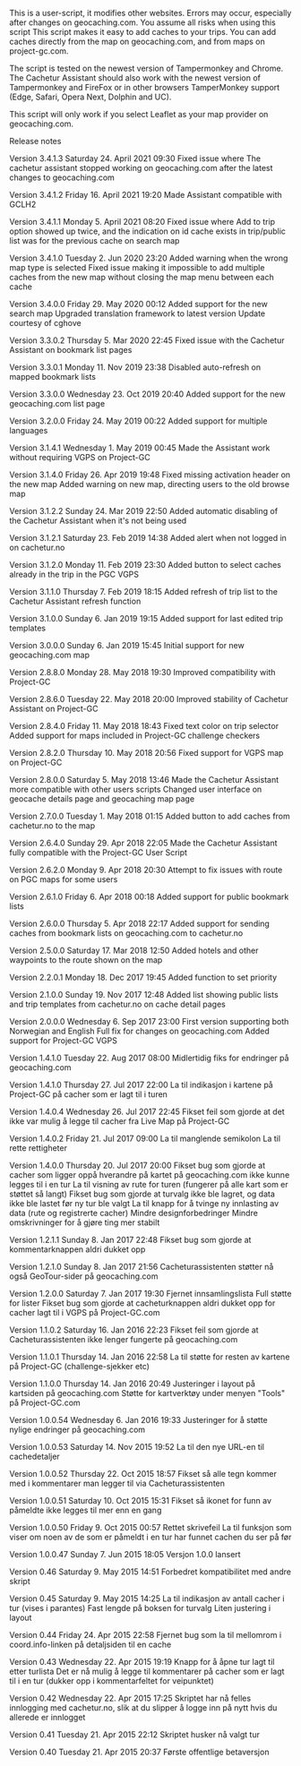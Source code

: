  This is a user-script, it modifies other websites. Errors may occur, especially after changes on geocaching.com. You assume all risks when using this script
This script makes it easy to add caches to your trips. You can add caches directly from the map on geocaching.com, and from maps on project-gc.com.

The script is tested on the newest version of Tampermonkey and Chrome.
The Cachetur Assistant should also work with the newest version of Tampermonkey and FireFox or in other browsers TamperMonkey support (Edge, Safari, Opera Next, Dolphin and UC).

 This script will only work if you select Leaflet as your map provider on geocaching.com.
 
 Release notes
 
Version 3.4.1.3
Saturday 24. April 2021 09:30
Fixed issue where The cachetur assistant stopped working on geocaching.com after the latest changes to geocaching.com

Version 3.4.1.2
Friday 16. April 2021 19:20
Made Assistant compatible with GCLH2

Version 3.4.1.1
Monday 5. April 2021 08:20
Fixed issue where Add to trip option showed up twice, and the indication on id cache exists in trip/public list was for the previous cache on search map

Version 3.4.1.0
Tuesday 2. Jun 2020 23:20
Added warning when the wrong map type is selected
Fixed issue making it impossible to add multiple caches from the new map without closing the map menu between each cache

Version 3.4.0.0
Friday 29. May 2020 00:12
Added support for the new search map
Upgraded translation framework to latest version
Update courtesy of cghove

Version 3.3.0.2
Thursday 5. Mar 2020 22:45
Fixed issue with the Cachetur Assistant on bookmark list pages

Version 3.3.0.1
Monday 11. Nov 2019 23:38
Disabled auto-refresh on mapped bookmark lists

Version 3.3.0.0
Wednesday 23. Oct 2019 20:40
Added support for the new geocaching.com list page

Version 3.2.0.0
Friday 24. May 2019 00:22
Added support for multiple languages

Version 3.1.4.1
Wednesday 1. May 2019 00:45
Made the Assistant work without requiring VGPS on Project-GC

Version 3.1.4.0
Friday 26. Apr 2019 19:48
Fixed missing activation header on the new map
Added warning on new map, directing users to the old browse map

Version 3.1.2.2
Sunday 24. Mar 2019 22:50
Added automatic disabling of the Cachetur Assistant when it's not being used

Version 3.1.2.1
Saturday 23. Feb 2019 14:38
Added alert when not logged in on cachetur.no

Version 3.1.2.0
Monday 11. Feb 2019 23:30
Added button to select caches already in the trip in the PGC VGPS

Version 3.1.1.0
Thursday 7. Feb 2019 18:15
Added refresh of trip list to the Cachetur Assistant refresh function

Version 3.1.0.0
Sunday 6. Jan 2019 19:15
Added support for last edited trip templates

Version 3.0.0.0
Sunday 6. Jan 2019 15:45
Initial support for new geocaching.com map

Version 2.8.8.0
Monday 28. May 2018 19:30
Improved compatibility with Project-GC

Version 2.8.6.0
Tuesday 22. May 2018 20:00
Improved stability of Cachetur Assistant on Project-GC

Version 2.8.4.0
Friday 11. May 2018 18:43
Fixed text color on trip selector
Added support for maps included in Project-GC challenge checkers

Version 2.8.2.0
Thursday 10. May 2018 20:56
Fixed support for VGPS map on Project-GC

Version 2.8.0.0
Saturday 5. May 2018 13:46
Made the Cachetur Assistant more compatible with other users scripts
Changed user interface on geocache details page and geocaching map page

Version 2.7.0.0
Tuesday 1. May 2018 01:15
Added button to add caches from cachetur.no to the map

Version 2.6.4.0
Sunday 29. Apr 2018 22:05
Made the Cachetur Assistant fully compatible with the Project-GC User Script

Version 2.6.2.0
Monday 9. Apr 2018 20:30
Attempt to fix issues with route on PGC maps for some users

Version 2.6.1.0
Friday 6. Apr 2018 00:18
Added support for public bookmark lists

Version 2.6.0.0
Thursday 5. Apr 2018 22:17
Added support for sending caches from bookmark lists on geocaching.com to cachetur.no

Version 2.5.0.0
Saturday 17. Mar 2018 12:50
Added hotels and other waypoints to the route shown on the map

Version 2.2.0.1
Monday 18. Dec 2017 19:45
Added function to set priority

Version 2.1.0.0
Sunday 19. Nov 2017 12:48
Added list showing public lists and trip templates from cachetur.no on cache detail pages

Version 2.0.0.0
Wednesday 6. Sep 2017 23:00
First version supporting both Norwegian and English
Full fix for changes on geocaching.com
Added support for Project-GC VGPS

Version 1.4.1.0
Tuesday 22. Aug 2017 08:00
Midlertidig fiks for endringer på geocaching.com

Version 1.4.1.0
Thursday 27. Jul 2017 22:00
La til indikasjon i kartene på Project-GC på cacher som er lagt til i turen

Version 1.4.0.4
Wednesday 26. Jul 2017 22:45
Fikset feil som gjorde at det ikke var mulig å legge til cacher fra Live Map på Project-GC

Version 1.4.0.2
Friday 21. Jul 2017 09:00
La til manglende semikolon
La til rette rettigheter

Version 1.4.0.0
Thursday 20. Jul 2017 20:00
Fikset bug som gjorde at cacher som ligger oppå hverandre på kartet på geocaching.com ikke kunne legges til i en tur
La til visning av rute for turen (fungerer på alle kart som er støttet så langt)
Fikset bug som gjorde at turvalg ikke ble lagret, og data ikke ble lastet før ny tur ble valgt
La til knapp for å tvinge ny innlasting av data (rute og registrerte cacher)
Mindre designforbedringer
Mindre omskrivninger for å gjøre ting mer stabilt

Version 1.2.1.1
Sunday 8. Jan 2017 22:48
Fikset bug som gjorde at kommentarknappen aldri dukket opp

Version 1.2.1.0
Sunday 8. Jan 2017 21:56
Cacheturassistenten støtter nå også GeoTour-sider på geocaching.com

Version 1.2.0.0
Saturday 7. Jan 2017 19:30
Fjernet innsamlingslista
Full støtte for lister
Fikset bug som gjorde at cacheturknappen aldri dukket opp for cacher lagt til i VGPS på Project-GC.com

Version 1.1.0.2
Saturday 16. Jan 2016 22:23
Fikset feil som gjorde at Cacheturassistenten ikke lenger fungerte på geocaching.com

Version 1.1.0.1
Thursday 14. Jan 2016 22:58
La til støtte for resten av kartene på Project-GC (challenge-sjekker etc)

Version 1.1.0.0
Thursday 14. Jan 2016 20:49
Justeringer i layout på kartsiden på geocaching.com
Støtte for kartverktøy under menyen "Tools" på Project-GC.com

Version 1.0.0.54
Wednesday 6. Jan 2016 19:33
Justeringer for å støtte nylige endringer på geocaching.com

Version 1.0.0.53
Saturday 14. Nov 2015 19:52
La til den nye URL-en til cachedetaljer

Version 1.0.0.52
Thursday 22. Oct 2015 18:57
Fikset så alle tegn kommer med i kommentarer man legger til via Cacheturassistenten

Version 1.0.0.51
Saturday 10. Oct 2015 15:31
Fikset så ikonet for funn av påmeldte ikke legges til mer enn en gang

Version 1.0.0.50
Friday 9. Oct 2015 00:57
Rettet skrivefeil
La til funksjon som viser om noen av de som er påmeldt i en tur har funnet cachen du ser på før

Version 1.0.0.47
Sunday 7. Jun 2015 18:05
Versjon 1.0.0 lansert

Version 0.46
Saturday 9. May 2015 14:51
Forbedret kompatibilitet med andre skript

Version 0.45
Saturday 9. May 2015 14:25
La til indikasjon av antall cacher i tur (vises i parantes)
Fast lengde på boksen for turvalg
Liten justering i layout

Version 0.44
Friday 24. Apr 2015 22:58
Fjernet bug som la til mellomrom i coord.info-linken på detaljsiden til en cache

Version 0.43
Wednesday 22. Apr 2015 19:19
Knapp for å åpne tur lagt til etter turlista
Det er nå mulig å legge til kommentarer på cacher som er lagt til i en tur (dukker opp i kommentarfeltet for veipunktet)

Version 0.42
Wednesday 22. Apr 2015 17:25
Skriptet har nå felles innlogging med cachetur.no, slik at du slipper å logge inn på nytt hvis du allerede er innlogget

Version 0.41
Tuesday 21. Apr 2015 22:12
Skriptet husker nå valgt tur

Version 0.40
Tuesday 21. Apr 2015 20:37
Første offentlige betaversjon
